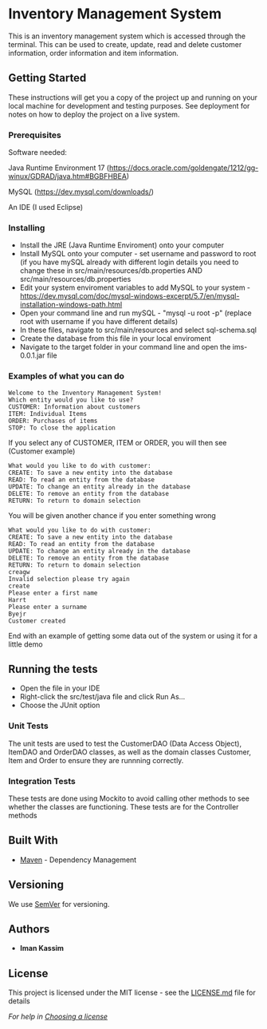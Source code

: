# Inventory Management System

This is an inventory management system which is accessed through the terminal. This can be used to create, update, read and delete customer information, order information and item information.


## Getting Started

These instructions will get you a copy of the project up and running on your local machine for development and testing purposes. See deployment for notes on how to deploy the project on a live system.

### Prerequisites

Software needed:

Java Runtime Environment 17 (https://docs.oracle.com/goldengate/1212/gg-winux/GDRAD/java.htm#BGBFHBEA)

MySQL (https://dev.mysql.com/downloads/)

An IDE (I used Eclipse)



### Installing

- Install the JRE (Java Runtime Enviroment) onto your computer
- Install MySQL onto your computer - set username and password to root (if you have mySQL already with different login details you need to change these in src/main/resources/db.properties AND src/main/resources/db.properties
- Edit your system enviroment variables to add MySQL to your system - https://dev.mysql.com/doc/mysql-windows-excerpt/5.7/en/mysql-installation-windows-path.html
- Open your command line and run mySQL - "mysql -u root -p" (replace root with username if you have different details)
- In these files, navigate to src/main/resources and select sql-schema.sql
- Create the database from this file in your local enviroment
- Navigate to the target folder in your command line and open the ims-0.0.1.jar file

### Examples of what you can do

```
Welcome to the Inventory Management System!
Which entity would you like to use?
CUSTOMER: Information about customers
ITEM: Individual Items
ORDER: Purchases of items
STOP: To close the application
```

If you select any of CUSTOMER, ITEM or ORDER, you will then see (Customer example)

```
What would you like to do with customer:
CREATE: To save a new entity into the database
READ: To read an entity from the database
UPDATE: To change an entity already in the database
DELETE: To remove an entity from the database
RETURN: To return to domain selection
```

You will be given another chance if you enter something wrong

```
What would you like to do with customer:
CREATE: To save a new entity into the database
READ: To read an entity from the database
UPDATE: To change an entity already in the database
DELETE: To remove an entity from the database
RETURN: To return to domain selection
creagw
Invalid selection please try again
create
Please enter a first name
Harrt
Please enter a surname
Byejr
Customer created

```

End with an example of getting some data out of the system or using it for a little demo

## Running the tests

- Open the file in your IDE
- Right-click the src/test/java file and click Run As...
- Choose the JUnit option 

### Unit Tests 

The unit tests are used to test the CustomerDAO (Data Access Object), ItemDAO and OrderDAO classes, as well as the domain classes Customer, Item and Order to ensure they are runnning correctly.


### Integration Tests 

These tests are done using Mockito to avoid calling other methods to see whether the classes are functioning.
These tests are for the Controller methods

## Built With

* [Maven](https://maven.apache.org/) - Dependency Management

## Versioning

We use [SemVer](http://semver.org/) for versioning.

## Authors

* **Iman Kassim** 

## License

This project is licensed under the MIT license - see the [LICENSE.md](LICENSE.md) file for details 

*For help in [Choosing a license](https://choosealicense.com/)*


